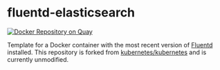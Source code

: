 # fluentd-elasticsearch

[![Docker Repository on Quay](https://quay.io/repository/getcarina/fluentd-elasticsearch/status "Docker Repository on Quay")](https://quay.io/repository/getcarina/fluentd-elasticsearch)

Template for a Docker container with the most recent version of [Fluentd](http://docs.fluentd.org/articles/quickstart) installed. This repository is forked from [kubernetes/kubernetes](https://github.com/kubernetes/kubernetes/tree/master/cluster/addons/fluentd-elasticsearch/fluentd-es-image) and is currently unmodified.
